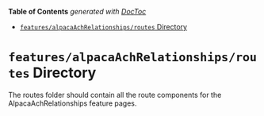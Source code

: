 <!-- START doctoc generated TOC please keep comment here to allow auto update -->
<!-- DON'T EDIT THIS SECTION, INSTEAD RE-RUN doctoc TO UPDATE -->

**Table of Contents** _generated with [DocToc](https://github.com/thlorenz/doctoc)_

- [`features/alpacaAchRelationships/routes` Directory](#featuresalpacaachrelationshipsroutes-directory)

<!-- END doctoc generated TOC please keep comment here to allow auto update -->

# `features/alpacaAchRelationships/routes` Directory

The routes folder should contain all the route components for the AlpacaAchRelationships feature pages.
